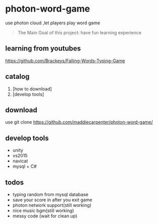  # photon-word-game
use photon cloud ,let players play word game

>The Main Goal of this project: have fun learning experience 
## learning from youtubes
https://github.com/Brackeys/Falling-Words-Typing-Game
## catalog
1. [how to download]
2. [develop tools]

## download 
use git clone https://github.com/maddiecarpenter/photon-word-game/

## develop tools
- unity
- vs2015
- navicat
- mysql + C#

## todos
- typing random from mysql database
- save your score in after you exit game 
- photon network support(still working)
- nice music bgm(still working)
- messy code (wait for clean up)


